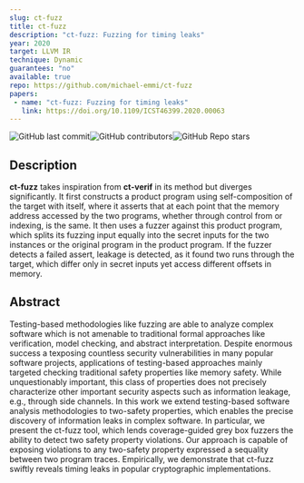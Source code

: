 ```yaml
---
slug: ct-fuzz
title: ct-fuzz
description: "ct-fuzz: Fuzzing for timing leaks"
year: 2020
target: LLVM IR
technique: Dynamic
guarantees: "no"
available: true
repo: https://github.com/michael-emmi/ct-fuzz
papers:
 - name: "ct-fuzz: Fuzzing for timing leaks"
   link: https://doi.org/10.1109/ICST46399.2020.00063
---
```


![GitHub last commit](https://img.shields.io/github/last-commit/michael-emmi/ct-fuzz)![GitHub contributors](https://img.shields.io/github/contributors/michael-emmi/ct-fuzz)![GitHub Repo stars](https://img.shields.io/github/stars/michael-emmi/ct-fuzz)

## Description

**ct-fuzz** takes inspiration from **ct-verif** in its method but diverges
significantly. It first constructs a product program using self-composition of
the target with itself, where it asserts that at each point that the memory
address accessed by the two programs, whether through control from or indexing,
is the same. It then uses a fuzzer against this product program, which splits
its fuzzing input equally into the secret inputs for the two instances or the
original program in the product program. If the fuzzer detects a failed assert,
leakage is detected, as it found two runs through the target, which differ only
in secret inputs yet access different offsets in memory.

## Abstract

Testing-based methodologies like fuzzing are able to analyze complex software
which is not amenable to traditional formal approaches like verification, model
checking, and abstract interpretation. Despite enormous success a texposing
countless security vulnerabilities in many popular software projects,
applications of testing-based approaches mainly targeted checking traditional
safety properties like memory safety. While unquestionably important, this
class of properties does not precisely characterize other important security
aspects such as information leakage, e.g., through side channels. In this work
we extend testing-based software analysis methodologies to two-safety
properties, which enables the precise discovery of information leaks in complex
software. In particular, we present the ct-fuzz tool, which lends
coverage-guided grey box fuzzers the ability to detect two safety property
violations. Our approach is capable of exposing violations to any two-safety
property expressed a sequality between two program traces. Empirically, we
demonstrate that ct-fuzz swiftly reveals timing leaks in popular cryptographic
implementations.